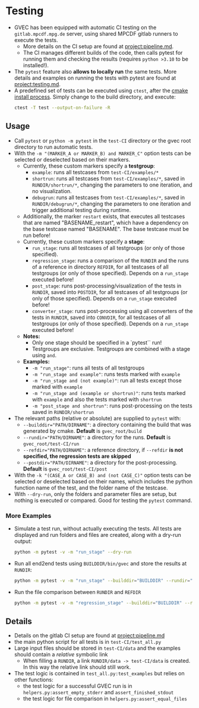 # Testing

*   GVEC has been equipped with automatic CI testing on the `gitlab.mpcdf.mpg.de` server, using shared MPCDF gitlab runners to execute the tests. 
    *   More details on the CI setup are found at <project:pipeline.md>.
    *   The CI manages different builds of the code, then calls pytest for running them and checking the results (requires `python >3.10` to be installed!).
*   The `pytest` feature also **allows to locally run** the same tests. More details and examples on running the tests with pytest are found at <project:testing.md>.
*   A predefined set of tests can be executed using `ctest`, after the [cmake install process](project:INSTALL.md). Simply change to the build directory, and execute:
    ```bash
    ctest -T test --output-on-failure -R
    ```

## Usage 

* Call `pytest` or `python -m pytest` in the `test-CI` directory or the gvec root directory to run automatic tests.
* With the `-m "(MARKER_A or MARKER_B) and MARKER_C"` option tests can be selected or deselected based on their markers.
    * Currently, these custom markers specify a **testgroup**: 
        * `example`: runs all testcases from `test-CI/examples/*` 
        * `shortrun`: runs all testcases from `test-CI/examples/*`, saved in `RUNDIR/shortrun/*`, changing the parameters to one iteration, and no visualization.
        * `debugrun`: runs all testcases from `test-CI/examples/*`, saved in `RUNDIR/debugrun/*`, changing the parameters to one iteration and trigger additional testing during runtime.
    * Additionally, the marker `restart` exists, that executes all testcases that are named "BASENAME_restart", which have a dependency on the base testcase named "BASENAME". The base testcase must be run before!
    * Currently, these custom markers specify a **stage**:
        * `run_stage`: runs all testcases of all testgroups (or only of those specified).
        * `regression_stage`: runs a comparison of the `RUNDIR` and the runs of a reference in directory `REFDIR`, for all testcases of all testgroups (or only of those specified). Depends on a `run_stage` executed before!
        * `post_stage`: runs post-processing/visualization of the tests in `RUNDIR`, saved into `POSTDIR`, for all testcases of all testgroups (or only of those specified). Depends on a `run_stage` executed before!
        * `converter_stage`: runs post-processing using all converters of the tests in `RUNDIR`, saved into `CONVDIR`, for all testcases of all testgroups (or only of those specified). Depends on a `run_stage` executed before!
    * **Notes:**
        * Only one stage should be specified in a `pytest`` run!
        * Testgroups are exclusive. Testgroups are combined with a stage using `and`. 
    * **Examples:** 
        * `-m "run_stage"`: runs all tests of all testgroups
        * `-m "run_stage and example"`: runs tests marked with `example`
        * `-m "run_stage and (not example)"`: run all tests except those marked with `example`
        * `-m "run_stage and (example or shortrun)"`: runs tests marked with `example` and also the tests marked with `shortrun`
        * `-m "post_stage and shortrun"`: runs post-processing on the tests saved in `RUNDIR/shortrun`
* The relevant paths (relative or absolute) are supplied to `pytest` with:
    * `--builddir="PATH/DIRNAME"`: a directory containing the build that was generated by cmake. **Default** is `gvec_root/build`
    * `--rundir="PATH/DIRNAME"`: a directory for the runs. **Default** is `gvec_root/test-CI/run`
    * `--refdir="PATH/DIRNAME"`: a reference directory, if `--refdir` **is not specified, the regression tests are skipped**
    * `--postdir="PATH/DIRNAME"`: a directory for the post-processing. **Default** is `gvec_root/test-CI/post`
* With the `-k "(CASE_A or CASE_B) and (not CASE_C)"` option tests can be selected or deselected based on their names, which includes the python function name of the test, and the folder name of the testcase.
* With `--dry-run`, only the folders and parameter files are setup, but nothing is executed or compared. Good for testing the `pytest` command.

### More Examples

* Simulate a test run, without actually executing the tests. All tests are displayed and run folders and files are created, along with a dry-run output:
  ```bash 
  python -m pytest -v -m "run_stage" --dry-run
  ```
* Run all end2end tests using `BUILDDIR/bin/gvec` and store the results at `RUNDIR`:
  ```bash 
  python -m pytest -v -m "run_stage" --builddir="BUILDDIR" --rundir="RUNDIR"
  ```
* Run the file comparison between `RUNDIR` and `REFDIR`
  ```bash
  python -m pytest -v -m "regression_stage" --builddir="BUILDDIR" --rundir="RUNDIR" --refdir="REFDIR"`
  ```

## Details

* Details on the gitlab CI setup are found at <project:pipeline.md>
* the main python script for all tests is in `test-CI/test_all.py`
* Large input files should be stored in `test-CI/data` and the examples should contain a *relative* symbolic link
    * When filling a `RUNDIR`, a link `RUNDIR/data -> test-CI/data` is created. In this way the relative link should still work.
* The test logic is contained in `test_all.py:test_examples` but relies on other functions:
    * the test logic for a successful GVEC run is in `helpers.py:assert_empty_stderr` and `assert_finished_stdout`
    * the test logic for file comparison in `helpers.py:assert_equal_files`
